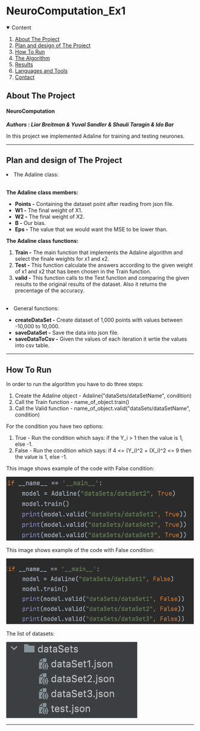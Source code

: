# NeuroComputation_Ex1

<!-- TABLE OF CONTENTS -->
<details open="open">
  <summary>Content</summary>
  <ol>
    <li><a href="#about-the-project">About The Project</a></li>
    <li><a href="#about-the-project">Plan and design of The Project</a></li>
    <li><a href="#How To Run">How To Run</a></li>
    <li><a href="#the-algorithm">The Algorithm</a></li>
    <li><a href="#results">Results</a></li>
    <li><a href="#languages-and-tools">Languages and Tools</a></li>
    <li><a href="#contact">Contact</a></li>
  </ol>
</details>

<!-- ABOUT THE PROJECT -->
## About The Project

#### NeuroComputation 

***Authors : Lior Breitman & Yuval Sandler & Shauli Taragin & Ido Bar***  

In this project we implemented Adaline for training and testing neurones.

---------

## Plan and design of The Project

<li> The Adaline class:</li>
<br>

**The Adaline class members:**
* **Points -** Containing the dataset point after reading from json file.
* **W1 -** The final weight of X1.
* **W2 -** The final weight of X2. 
* **B -** Our bias.
* **Eps -** The value that we would want the MSE to be lower than.

**The Adaline class functions:**

1. **Train -** The main function that implements the Adaline algorithm and select the finale weights for x1 and x2.
2. **Test -** This function calculate the answers according to the given weight of x1 and x2 that has been chosen in the Train function.
3. **valid -** This function calls to the Test function and comparing the given results to the original results of the dataset.
Also it returns the precentage of the accuracy.
<br>
<li> General functions:</li>

* **createDataSet -** Create dataset of 1,000 points with values between -10,000 to 10,000.
* **saveDataSet -** Save the data into json file.
* **saveDataToCsv -** Given the values of each iteration it wrtie the values into csv table.

---------

<!-- HOW TO RUN -->
## How To Run

In order to run the algorithm you have to do three steps:
1. Create the Adaline object - Adaline("dataSets/dataSetName", condition)
2. Call the Train function - name_of_object.train()
3. Call the Valid function - name_of_object.valid("dataSets/dataSetName", condition)


For the condition you have two options:
1. True - Run the condition which says: if the Y_i > 1 then the value is 1, else -1.
2. False - Run the condition which says: if 4 <= (Y_i)^2 + (X_i)^2 <= 9 then the value is 1, else -1.

This image shows example of the code with False condition:

![Screenshot](images/True_Condition.png)

This image shows example of the code with False condition:

![Screenshot](images/False_Condition.png)

The list of datasets:

![Screenshot](images/Data_Sets.png)

---------


